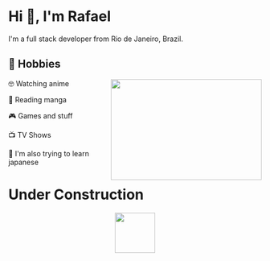 <!--
**rafaelongo45/rafaelongo45** is a ✨ _special_ ✨ repository because its `README.md` (this file) appears on your GitHub profile.

Here are some ideas to get you started:

- 🔭 I’m currently working on ...
- 🌱 I’m currently learning ...
- 👯 I’m looking to collaborate on ...
- 🤔 I’m looking for help with ...
- 💬 Ask me about ...
- 📫 How to reach me: ...
- 😄 Pronouns: ...
- ⚡ Fun fact: ...
-->

<h1>Hi 👋, I'm Rafael </h1>

I'm a full stack developer from Rio de Janeiro, Brazil.



<h2>📅 Hobbies</h2>
<img align="right" width="300" height="200" src="https://i.pinimg.com/originals/ec/e0/71/ece0713676b92973b1cebcbcf6996b1e.gif">

:nerd_face: Watching anime 

:open_book: Reading manga 

:video_game: Games and stuff 

:tv: TV Shows

:japanese_ogre: I'm also trying to learn japanese 



<h1>
  Under Construction
</h1>
<p align="center">
  <img src="https://c.tenor.com/MRCIli40TYoAAAAi/under-construction90s-90s.gif" width="80" height="80" />
</p>



